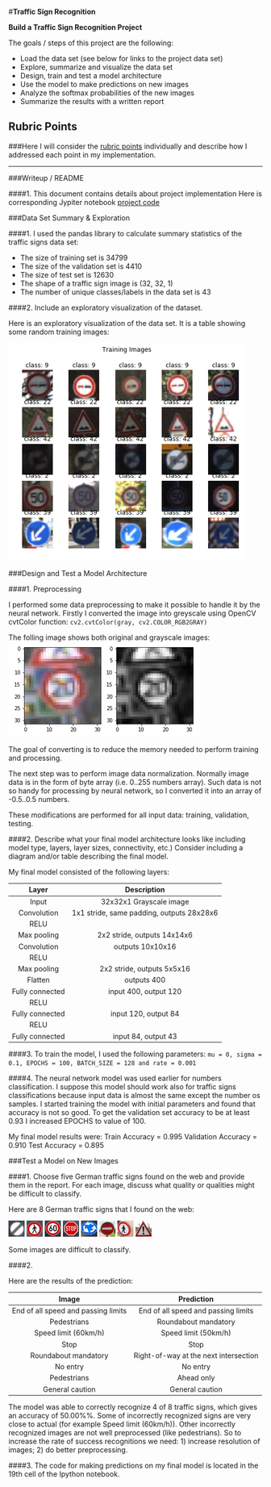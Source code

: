 #**Traffic Sign Recognition** 


**Build a Traffic Sign Recognition Project**

The goals / steps of this project are the following:
* Load the data set (see below for links to the project data set)
* Explore, summarize and visualize the data set
* Design, train and test a model architecture
* Use the model to make predictions on new images
* Analyze the softmax probabilities of the new images
* Summarize the results with a written report


[//]: # (Image References)

[image1]: ./image1.png "Visualization"
[image2]: ./examples/grayscale.jpg "Grayscaling"
[image3]: ./examples/random_noise.jpg "Random Noise"
[image4]: ./test_images/1.jpg "Traffic Sign 1"
[image5]: ./test_images/2.jpg "Traffic Sign 2"
[image6]: ./test_images/3.jpg "Traffic Sign 3"
[image7]: ./test_images/4.jpg "Traffic Sign 4"
[image8]: ./test_images/5.jpg "Traffic Sign 5"
[image9]: ./test_images/6.jpg "Traffic Sign 6"
[image10]: ./test_images/7.jpg "Traffic Sign 7"
[image11]: ./test_images/8.jpg "Traffic Sign 8"

## Rubric Points
###Here I will consider the [rubric points](https://review.udacity.com/#!/rubrics/481/view) individually and describe how I addressed each point in my implementation.  

---
###Writeup / README

####1. This document contains details about project implementation
Here is corresponding Jypiter notebook [project code](/home/rii/work/udacity/traff/CarND-Traffic-Sign-Classifier-Project_copy/Traffic_Sign_Classifier.ipynb)

###Data Set Summary & Exploration

####1. I used the pandas library to calculate summary statistics of the traffic signs data set:

* The size of training set is 34799
* The size of the validation set is 4410
* The size of test set is 12630
* The shape of a traffic sign image is (32, 32, 1)
* The number of unique classes/labels in the data set is 43

####2. Include an exploratory visualization of the dataset.

Here is an exploratory visualization of the data set. It is a table showing some random training images:

![alt text][image1]

###Design and Test a Model Architecture

####1. Preprocessing

I performed some data preprocessing to make it possible to handle it by the neural network.
Firstly I converted the image into greyscale using OpenCV cvtColor function:
`
cv2.cvtColor(gray, cv2.COLOR_RGB2GRAY)
`

The folling image shows both original and grayscale images:
![alt text][image2]

The goal of converting is to reduce the memory needed to perform training and processing.

The next step was to perform image data normalization. Normally image data is in the form of byte array (i.e. 0..255 numbers array). 
Such data is not so handy for processing by neural network, so I converted it into an array of -0.5..0.5 numbers.

These modifications are performed for all input data: training, validation, testing.


####2. Describe what your final model architecture looks like including model type, layers, layer sizes, connectivity, etc.) Consider including a diagram and/or table describing the final model.

My final model consisted of the following layers:

| Layer         		|     Description	        					| 
|:---------------------:|:---------------------------------------------:| 
| Input         		| 32x32x1 Grayscale image   							| 
| Convolution     	| 1x1 stride, same padding, outputs 28x28x6 	|
| RELU					|												|
| Max pooling	      	| 2x2 stride,  outputs 14x14x6 				|
| Convolution	    | outputs 10x10x16      									|
| RELU					|												|
| Max pooling	      	| 2x2 stride,  outputs 5x5x16 				|
| Flatten	      	| outputs 400 				|
| Fully connected		| input 400, output 120        									|
| RELU					|												|
| Fully connected		| input 120, output 84        									|
| RELU					|												|
| Fully connected		| input 84, output 43        									|
 


####3. To train the model, I used the following parameters:
`
mu = 0, sigma = 0.1, EPOCHS = 100, BATCH_SIZE = 128 and rate = 0.001
`

####4. The neural network model was used earlier for numbers classification.
I suppose this model should work also for traffic signs classifications because input data is almost the same except the number os samples.
I started training the model with initial parameters and found that accuracy is not so good. To get the validation set accuracy to be at least 0.93 I increased EPOCHS to value of 100.

My final model results were:
Train Accuracy = 0.995
Validation Accuracy = 0.910
Test Accuracy = 0.895

###Test a Model on New Images

####1. Choose five German traffic signs found on the web and provide them in the report. For each image, discuss what quality or qualities might be difficult to classify.

Here are 8 German traffic signs that I found on the web:

![alt text][image4] ![alt text][image5] ![alt text][image6] 
![alt text][image7] ![alt text][image8] ![alt text][image9]
![alt text][image10] ![alt text][image11]

Some images are difficult to classify.

####2. 

Here are the results of the prediction:

| Image			        |     Prediction	        					| 
|:---------------------:|:---------------------------------------------:| 
| End of all speed and passing limits      		| End of all speed and passing limits   									| 
| Pedestrians     			| Roundabout mandatory 										|
| Speed limit (60km/h)	      		| Speed limit (50km/h)				 				|
| Stop			| Stop      							|
| Roundabout mandatory			| Right-of-way at the next intersection      							|
| No entry			| No entry      							|
| Pedestrians			| Ahead only      							|
| General caution			| General caution      							|

The model was able to correctly recognize 4 of 8 traffic signs, which gives an accuracy of 50.00%%. 
Some of incorrectly recognized signs are very close to actual (for example Speed limit (60km/h)). Other incorrectly recognized images are not well preprocessed (like pedestrians).
So to increase the rate of success recognitions we need: 1) increase resolution of images; 2) do better preprocessing.

####3. 
The code for making predictions on my final model is located in the 19th cell of the Ipython notebook.
